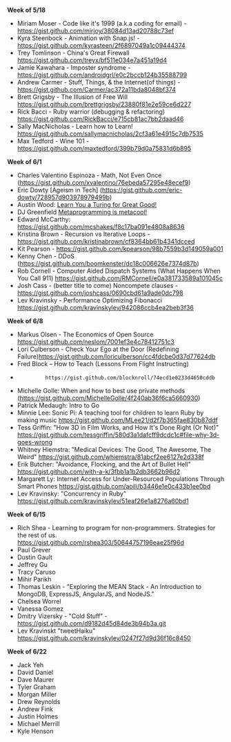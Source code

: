 **Week of 5/18**

* Miriam Moser - Code like it's 1999 (a.k.a coding for email) - https://gist.github.com/mirjoy/38084d13ad20788c73ef
* Kyra Steenbock - Animation with Snap.js! - https://gist.github.com/kyrasteen/2f6897049a1c09444374
* Trey Tomlinson - China's Great Firewall https://gist.github.com/treyx/bf511e034e7a451a19d4
* Jamie Kawahara - Imposter syndrome - https://gist.github.com/androidgrl/e0c2bccb124b35588799
* Andrew Carmer - Stuff, Things, & the Internet(of things) - https://gist.github.com/Carmer/ac372a11bda8048bf374
* Brett Grigsby - The Illusion of Free Will https://gist.github.com/brettgrigsby/23880f81e2e59ce6d227
* Rick Bacci - Ruby warrior (debugging & refactoring) https://gist.github.com/RickBacci/e715cb81ac7bb2daad46
* Sally MacNicholas - Learn how to Learn! https://gist.github.com/sallymacnicholas/2cf3a61e4915c7db7535
* Max Tedford - Wine 101 - https://gist.github.com/maxtedford/399b79d0a75831d6b895

**Week of 6/1**

* Charles Valentino Espinoza - Math, Not Even Once (https://gist.github.com/xvalentino/76ebeda57295e48ecef9)
* Eric Dowty [Ageism in Tech] (https://gist.github.com/eric-dowty/728957d903978979499b)
* Austin Wood: [Learn You a Turing for Great Good!](https://gist.github.com/indiesquidge/a60dc4846548c0d9a88c)
* DJ Greenfield [Metaprogramming is metacool!](https://gist.github.com/AllPurposeName/ed9976ce4d64d44928e5)
* Edward McCarthy: https://gist.github.com/mcshakes/f8c17ba091e4808a8636
* Kristina Brown - Recursion vs Iterative Loops - https://gist.github.com/kristinabrown/cf8364bb61b4341dcced
* Kit Pearson - https://gist.github.com/kpearson/98b7559b3d149059a001
* Kenny Chen - DDoS (https://gist.github.com/boomkenster/dc18c006626e7374d87b)
* Rob Cornell - Computer Aided Dispatch Systems (What Happens When You Call 911) https://gist.github.com/RMCornell/e0a381733589a101045c
* Josh Cass - (better title to come) Noncompete clauses - https://gist.github.com/joshcass/0690cbd61a9ade0dc798
* Lev Kravinsky - Performance Optimizing Fibonacci https://gist.github.com/kravinskylev/942086ccb4ea2beb3f36

**Week of 6/8**

* Markus Olsen - The Economics of Open Source https://gist.github.com/neslom/7001ef3e4c78412751c3
* Lori Culberson - Check Your Ego at the Door (Redefining Failure)https://gist.github.com/loriculberson/cc4fdcbe0d37d77624db
* Fred Block – How to Teach (Lessons From Flight Instructing)
*              https://gist.github.com/blocknroll/74ecd1e0233d4650cddb
* Michelle Golle: When and how to best use private methods
(https://gist.github.com/MichelleGolle/4f240ab36f6ca5660930)
* Patrick Medaugh: Intro to Go
* Minnie Lee: Sonic Pi: A teaching tool for children to learn Ruby by making music
https://gist.github.com/MLee21/d2f7b365fae830b87ddf
* Tess Griffin: "How 3D in Film Works, and How It's Done Right (Or Not)" https://gist.github.com/tessgriffin/580d3a1dafcff9dcdc1c#file-why-3d-goes-wrong
* Whitney Hiemstra: "Medical Devices: The Good, The Awesome, The Weird" https://gist.github.com/whiemstra/81abcf2ee6127e2d338f
* Erik Butcher: "Avoidance, Flocking, and the Art of Bullet Hell" https://gist.github.com/with-a-k/3fbb1a1b2db3662b96d2
* Margarett Ly: Internet Access for Under-Resourced Populations Through Smart Phones https://gist.github.com/aoili/b3446e1e0c433b1ee0bd
* Lev Kravinsky: "Concurrency in Ruby" https://gist.github.com/kravinskylev/51eaf26e1a8276a60bd1

**Week of 6/15**

* Rich Shea - Learning to program for non-programmers.  Strategies for the rest of us.  https://gist.github.com/rshea303/50644757196eae25f96d
* Paul Grever
* Dustin Gault
* Jeffrey Gu
* Tracy Caruso
* Mihir Parikh
* Thomas Leskin - "Exploring the MEAN Stack - An Introduction to MongoDB, ExpressJS, AngularJS, and NodeJS." 
* Chelsea Worrel
* Vanessa Gomez
* Dmitry Vizersky - "Cold Stuff" - https://gist.github.com/d9182d45d84de3b94b3a.git
* Lev Kravinskt "tweetHaiku" https://gist.github.com/kravinskylev/0247f27d9d36f16c8450

**Week of 6/22**

* Jack Yeh
* David Daniel
* Dave Maurer
* Tyler Graham
* Morgan Miller
* Drew Reynolds
* Andrew Fink
* Justin Holmes
* Michael Merrill
* Kyle Henson
